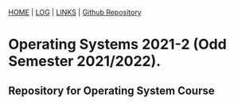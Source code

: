 [HOME](.) | [LOG](TXT/mylog.txt) | [LINKS](LINKS/) | [Github Repository](https://github.com/reeve02/os212/)

# Operating Systems 2021-2 (Odd Semester 2021/2022).

## Repository for Operating System Course
